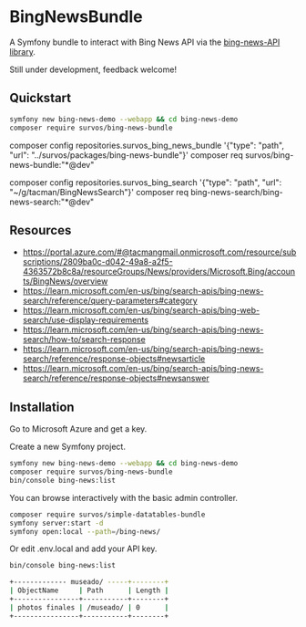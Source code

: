 # BingNewsBundle

A Symfony bundle to interact with Bing News API  via the [bing-news-API library](https://github.com/tacman/BingNewsSearch).

Still under development, feedback welcome!  

## Quickstart
```bash
symfony new bing-news-demo --webapp && cd bing-news-demo
composer require survos/bing-news-bundle
```

composer config repositories.survos_bing_news_bundle '{"type": "path", "url": "../survos/packages/bing-news-bundle"}'
composer req survos/bing-news-bundle:"*@dev"

composer config repositories.survos_bing_search '{"type": "path", "url": "~/g/tacman/BingNewsSearch"}'
composer req bing-news-search/bing-news-search:"*@dev"

## Resources

* https://portal.azure.com/#@tacmangmail.onmicrosoft.com/resource/subscriptions/2809ba0c-d042-49a8-a2f5-4363572b8c8a/resourceGroups/News/providers/Microsoft.Bing/accounts/BingNews/overview
* https://learn.microsoft.com/en-us/bing/search-apis/bing-news-search/reference/query-parameters#category
* https://learn.microsoft.com/en-us/bing/search-apis/bing-web-search/use-display-requirements
* https://learn.microsoft.com/en-us/bing/search-apis/bing-news-search/how-to/search-response
* https://learn.microsoft.com/en-us/bing/search-apis/bing-news-search/reference/response-objects#newsarticle
* https://learn.microsoft.com/en-us/bing/search-apis/bing-news-search/reference/response-objects#newsanswer

## Installation

Go to Microsoft Azure and get a key.


Create a new Symfony project.

```bash
symfony new bing-news-demo --webapp && cd bing-news-demo
composer require survos/bing-news-bundle
bin/console bing-news:list
```

You can browse interactively with the basic admin controller.

```bash
composer require survos/simple-datatables-bundle
symfony server:start -d
symfony open:local --path=/bing-news/
```

Or edit .env.local and add your API key.


```bash
bin/console bing-news:list 
```

```bash
+------------- museado/ -----+--------+
| ObjectName     | Path      | Length |
+----------------+-----------+--------+
| photos finales | /museado/ | 0      |
+----------------+-----------+--------+


```

